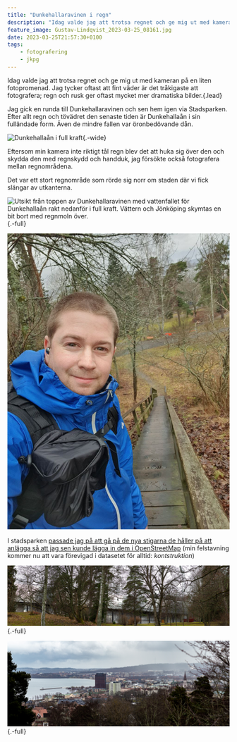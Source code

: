 ```yaml
---
title: "Dunkehalla­ravinen i regn"
description: "Idag valde jag att trotsa regnet och ge mig ut med kameran på en liten fotopromenad. Jag tycker oftast att fint väder är det tråkigaste att fotografera; regn och rusk ger oftast mycket mer dramatiska bilder"
feature_image: Gustav-Lindqvist_2023-03-25_08161.jpg
date: 2023-03-25T21:57:30+0100
tags:
    - fotografering
    - jkpg
---
```


Idag valde jag att trotsa regnet och ge mig ut med kameran på en liten fotopromenad. Jag tycker oftast att fint väder är det tråkigaste att fotografera; regn och rusk ger oftast mycket mer dramatiska bilder.{.lead}

Jag gick en runda till Dunkehallaravinen och sen hem igen via Stadsparken. Efter allt regn och tövädret den senaste tiden är Dunkehallaån i sin fulländade form. Även de mindre fallen var öronbedövande dån.

![Dunkehallaån i full kraft](Gustav-Lindqvist_2023-03-25_08155.jpg){.-wide}

Eftersom min kamera inte riktigt tål regn blev det att huka sig över den och skydda den med regnskydd och handduk, jag försökte också fotografera mellan regnområdena.

Det var ett stort regnområde som rörde sig norr om staden där vi fick slängar av utkanterna.

![Utsikt från toppen av Dunkehallaravinen med vattenfallet för Dunkehallaån rakt nedanför i full kraft. Vättern och Jönköping skymtas en bit bort med regnmoln över.](Gustav-Lindqvist_2023-03-25_08167.jpg "Dunkehallaravinen"){.-full}

![Selfie på Gustav i Stadsparken](photo_2023-03-25_21-49-53.jpg)

I stadsparken [passade jag på att gå på de nya stigarna de håller på att anlägga så att jag sen kunde lägga in dem i OpenStreetMap](https://www.openstreetmap.org/changeset/134107263#map=18/57.78495/14.14255) (min felstavning kommer nu att vara förevigad i datasetet för alltid: _kontstruktion_)

![Stadsparksvallen som skymtas bortom en massa träd i Stadsparken i Jönköping](Gustav-Lindqvist_2023-03-25_08173-Pano.jpg "Stadsparksvallen"){.-full}

![Utsikt över Jönköping](Gustav-Lindqvist_2023-03-25_08169-Pano.jpg){.-full}
